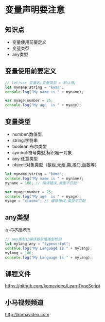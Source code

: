 变量声明要注意
=============

## 知识点

* 变量使用前要定义
* 变量类型
* any类型

## 变量使用前要定义

~~~js
// let/var 变量名:变量类型 = 默认值;
let myname:string = "koma";
console.log("My name is " + myname);

var myage:number = 25;
console.log("My age  is " + myage);
~~~

## 变量类型

+ number:数值型
+ string:字符串
+ boolean:布尔类型
+ symbol:符号类型,标识唯一对象
+ any:任意类型
+ object:对象类型（数组,元组,类,接口,函数等）

~~~js
let myname:string = "koma";
console.log("My name is " + myname);
myname = 100; // 编译错误,类型不匹配

var myage:number = 25;
console.log("My age  is " + myage);
myage = "xiaoma"; // 编译错误,类型不匹配
~~~

## any类型

*小马不推荐!!!*

~~~js
// any类型让编译器忽略类型检测
let mylang:any = "typescript";
console.log("My Language is " + mylang);
mylang = 100;
console.log("My Language is " + mylang);
~~~

## 课程文件

https://github.com/komavideo/LearnTypeScript

## 小马视频频道

http://komavideo.com

